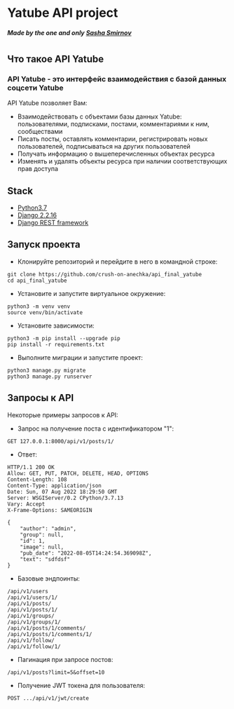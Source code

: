 # Yatube API project
##### _Made by the one and only [Sasha Smirnov][github_link]_
# 

## Что такое API Yatube

### API Yatube - это интерфейс взаимодействия с базой данных соцсети Yatube

API Yatube позволяет Вам:

- Взаимодействовать с объектами базы данных Yatube: пользователями, подписками, постами, комментариями к ним, сообществами
- Писать посты, оставлять комментарии, регистрировать новых пользователей, подписываться на других пользователей
- Получать информацию о вышеперечисленных объектах ресурса
- Изменять и удалять объекты ресурса при наличии соответствующих прав доступа

## Stack

- [Python3.7]
- [Django 2.2.16]
- [Django REST framework][drf]

## Запуск проекта
- Клонируйте репозиторий и перейдите в него в командной строке:
```
git clone https://github.com/crush-on-anechka/api_final_yatube
cd api_final_yatube
``` 
- Установите и запустите виртуальное окружение:
```
python3 -m venv venv
source venv/bin/activate
``` 
- Установите зависимости:
```
python3 -m pip install --upgrade pip
pip install -r requirements.txt
``` 
- Выполните миграции и запустите проект:
```
python3 manage.py migrate
python3 manage.py runserver
```
## Запросы к API

Некоторые примеры запросов к API:
- Запрос на получение поста с идентификатором "1":
```
GET 127.0.0.1:8000/api/v1/posts/1/
```
- Ответ:
```
HTTP/1.1 200 OK
Allow: GET, PUT, PATCH, DELETE, HEAD, OPTIONS
Content-Length: 108
Content-Type: application/json
Date: Sun, 07 Aug 2022 18:29:50 GMT
Server: WSGIServer/0.2 CPython/3.7.13
Vary: Accept
X-Frame-Options: SAMEORIGIN

{
    "author": "admin",
    "group": null,
    "id": 1,
    "image": null,
    "pub_date": "2022-08-05T14:24:54.369098Z",
    "text": "sdfdsf"
}
```
- Базовые эндпоинты:
```
/api/v1/users
/api/v1/users/1/
/api/v1/posts/
/api/v1/posts/1/
/api/v1/groups/
/api/v1/groups/1/
/api/v1/posts/1/comments/
/api/v1/posts/1/comments/1/
/api/v1/follow/
/api/v1/follow/1/
```
- Пагинация при запросе постов:
```
/api/v1/posts?limit=5&offset=10
```
- Получение JWT токена для пользователя:
```
POST .../api/v1/jwt/create
```

[github_link]: <http://github.com/crush-on-anechka>
[python3.7]: <https://docs.python.org/3.7/whatsnew/3.7.html>
[Django 2.2.16]: <https://docs.djangoproject.com/en/4.0/releases/2.2.16/>
[drf]: <https://www.django-rest-framework.org>
